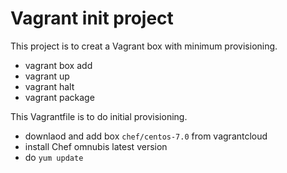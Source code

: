 # Vagrant init project

This project is to creat a Vagrant box with minimum provisioning.

* vagrant box add
* vagrant up
* vagrant halt
* vagrant package

This Vagrantfile is to do initial provisioning.

* downlaod and add box `chef/centos-7.0` from vagrantcloud
* install Chef omnubis latest version
* do `yum update`

